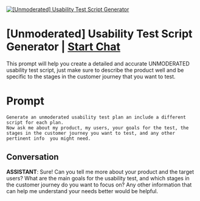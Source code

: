 
[![[Unmoderated] Usability Test Script Generator](https://flow-prompt-covers.s3.us-west-1.amazonaws.com/icon/cute/cute_4.png)](https://gptcall.net/chat.html?data=%7B%22contact%22%3A%7B%22id%22%3A%22WasWNQnfH5fFBsw-xkPBG%22%2C%22flow%22%3Atrue%7D%7D)
# [Unmoderated] Usability Test Script Generator | [Start Chat](https://gptcall.net/chat.html?data=%7B%22contact%22%3A%7B%22id%22%3A%22WasWNQnfH5fFBsw-xkPBG%22%2C%22flow%22%3Atrue%7D%7D)
This prompt will help you create a detailed and accurate UNMODERATED usability test script, just make sure to describe the product well and be specific to the stages in the customer journey that you want to test.

# Prompt

```
Generate an unmoderated usability test plan an include a different script for each plan. 
Now ask me about my product, my users, your goals for the test, the stages in the customer journey you want to test, and any other pertinent info  you might need.
```

## Conversation

**ASSISTANT**: Sure! Can you tell me more about your product and the target users? What are the main goals for the usability test, and which stages in the customer journey do you want to focus on? Any other information that can help me understand your needs better would be helpful.


